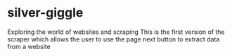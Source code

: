 # silver-giggle
Exploring the world of websites and scraping
This is the first version of the scraper which allows the user to use the page next button to extract data from a website 
